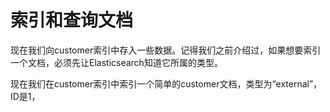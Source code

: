 # 索引和查询文档

现在我们向customer索引中存入一些数据。记得我们之前介绍过，如果想要索引一个文档，必须先让Elasticsearch知道它所属的类型。

现在我们在customer索引中索引一个简单的customer文档，类型为“external”，ID是1，



